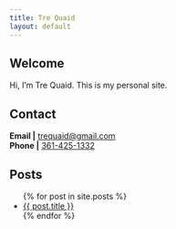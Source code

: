 ```yaml
---
title: Tre Quaid
layout: default
---
```


## Welcome

Hi, I’m Tre Quaid. This is my personal site.

## Contact

**Email |** [trequaid@gmail.com](mailto:trequaid@gmail.com)  
**Phone |** [361-425-1332](tel:3614251332)

<h2>Posts</h2>
<ul>
  {% for post in site.posts %}
    <li><a href="{{ post.url }}">{{ post.title }}</a></li>
  {% endfor %}
</ul>

